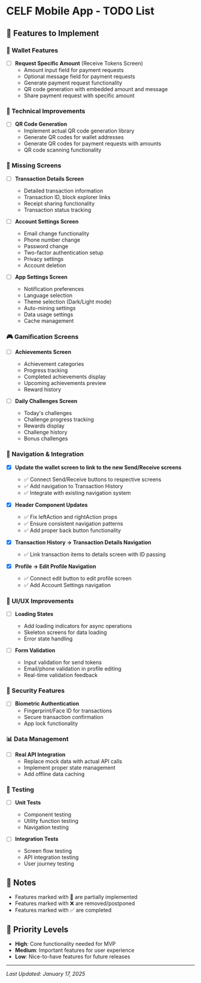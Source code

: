# CELF Mobile App - TODO List

## 🚧 Features to Implement

### 📱 Wallet Features
- [ ] **Request Specific Amount** (Receive Tokens Screen)
  - Amount input field for payment requests
  - Optional message field for payment requests
  - Generate payment request functionality
  - QR code generation with embedded amount and message
  - Share payment request with specific amount

### 🔧 Technical Improvements
- [ ] **QR Code Generation**
  - Implement actual QR code generation library
  - Generate QR codes for wallet addresses
  - Generate QR codes for payment requests with amounts
  - QR code scanning functionality

### 📄 Missing Screens
- [ ] **Transaction Details Screen**
  - Detailed transaction information
  - Transaction ID, block explorer links
  - Receipt sharing functionality
  - Transaction status tracking

- [ ] **Account Settings Screen**
  - Email change functionality
  - Phone number change
  - Password change
  - Two-factor authentication setup
  - Privacy settings
  - Account deletion

- [ ] **App Settings Screen**
  - Notification preferences
  - Language selection
  - Theme selection (Dark/Light mode)
  - Auto-mining settings
  - Data usage settings
  - Cache management

### 🎮 Gamification Screens
- [ ] **Achievements Screen**
  - Achievement categories
  - Progress tracking
  - Completed achievements display
  - Upcoming achievements preview
  - Reward history

- [ ] **Daily Challenges Screen**
  - Today's challenges
  - Challenge progress tracking
  - Rewards display
  - Challenge history
  - Bonus challenges

### 🔗 Navigation & Integration
- [x] **Update the wallet screen to link to the new Send/Receive screens**
  - ✅ Connect Send/Receive buttons to respective screens
  - ✅ Add navigation to Transaction History
  - ✅ Integrate with existing navigation system

- [x] **Header Component Updates**
  - ✅ Fix leftAction and rightAction props
  - ✅ Ensure consistent navigation patterns
  - ✅ Add proper back button functionality

- [x] **Transaction History → Transaction Details Navigation**
  - ✅ Link transaction items to details screen with ID passing

- [x] **Profile → Edit Profile Navigation**
  - ✅ Connect edit button to edit profile screen
  - ✅ Add Account Settings navigation

### 🎨 UI/UX Improvements
- [ ] **Loading States**
  - Add loading indicators for async operations
  - Skeleton screens for data loading
  - Error state handling

- [ ] **Form Validation**
  - Input validation for send tokens
  - Email/phone validation in profile editing
  - Real-time validation feedback

### 🔐 Security Features
- [ ] **Biometric Authentication**
  - Fingerprint/Face ID for transactions
  - Secure transaction confirmation
  - App lock functionality

### 📊 Data Management
- [ ] **Real API Integration**
  - Replace mock data with actual API calls
  - Implement proper state management
  - Add offline data caching

### 🧪 Testing
- [ ] **Unit Tests**
  - Component testing
  - Utility function testing
  - Navigation testing

- [ ] **Integration Tests**
  - Screen flow testing
  - API integration testing
  - User journey testing

## 📝 Notes
- Features marked with 🚧 are partially implemented
- Features marked with ❌ are removed/postponed
- Features marked with ✅ are completed

## 🎯 Priority Levels
- **High**: Core functionality needed for MVP
- **Medium**: Important features for user experience
- **Low**: Nice-to-have features for future releases

---
*Last Updated: January 17, 2025*
